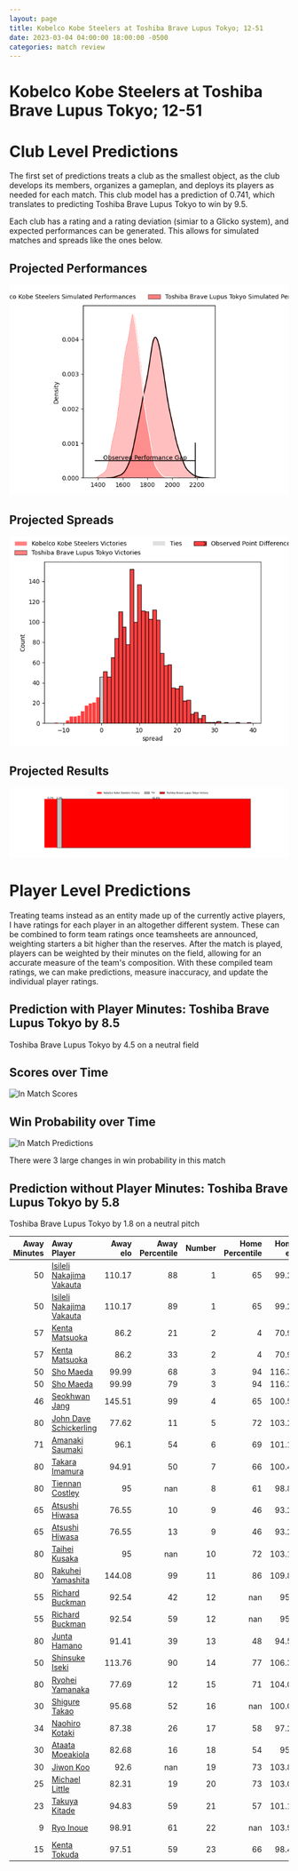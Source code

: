```yaml
---  
layout: page  
title: Kobelco Kobe Steelers at Toshiba Brave Lupus Tokyo; 12-51  
date: 2023-03-04 04:00:00 18:00:00 -0500  
categories: match review  
---
```

# Kobelco Kobe Steelers at Toshiba Brave Lupus Tokyo; 12-51

# Club Level Predictions


The first set of predictions treats a club as the smallest object, as the club develops its members, organizes a gameplan, and deploys its players as needed for each match. This club model has a prediction of 0.741, which translates to predicting Toshiba Brave Lupus Tokyo to win by 9.5.

Each club has a rating and a rating deviation (simiar to a Glicko system), and expected performances can be generated. This allows for simulated matches and spreads like the ones below.
## Projected Performances


![Projected Performances](plots/performances_2023-03-04-ToshibaBraveLupusTokyo-KobelcoKobeSteelers.png)
## Projected Spreads


![Projected Spreads](plots/spreads_2023-03-04-ToshibaBraveLupusTokyo-KobelcoKobeSteelers.png)
## Projected Results


![Projected Results](plots/resultbar_2023-03-04-ToshibaBraveLupusTokyo-KobelcoKobeSteelers.png)
# Player Level Predictions


Treating teams instead as an entity made up of the currently active players, I have ratings for each player in an altogether different system. These can be combined to form team ratings once teamsheets are announced, weighting starters a bit higher than the reserves. After the match is played, players can be weighted by their minutes on the field, allowing for an accurate measure of the team's composition. With these compiled team ratings, we can make predictions, measure inaccuracy, and update the individual player ratings.
## Prediction with Player Minutes: Toshiba Brave Lupus Tokyo by 8.5


Toshiba Brave Lupus Tokyo by 4.5 on a neutral field
## Scores over Time


![In Match Scores](plots/recap_scores_2023-03-04-ToshibaBraveLupusTokyo-KobelcoKobeSteelers.png)
## Win Probability over Time


![In Match Predictions](plots/recap_prob_2023-03-04-ToshibaBraveLupusTokyo-KobelcoKobeSteelers.png)

There were 3 large changes in win probability in this match
## Prediction without Player Minutes: Toshiba Brave Lupus Tokyo by 5.8


Toshiba Brave Lupus Tokyo by 1.8 on a neutral pitch



|   Away Minutes | Away Player                                                                    |   Away elo |   Away Percentile |   Number |   Home Percentile |   Home elo | Home Player                                                         |   Home Minutes |
|---------------:|:-------------------------------------------------------------------------------|-----------:|------------------:|---------:|------------------:|-----------:|:--------------------------------------------------------------------|---------------:|
|             50 | [Isileli Nakajima Vakauta](..//playerfiles//IsileliNakajimaVakauta_cleaned.md) |     110.17 |                88 |        1 |                65 |      99.21 | [Sena Kimura](..//playerfiles//SenaKimura_cleaned.md)               |             53 |
|             50 | [Isileli Nakajima Vakauta](..//playerfiles//IsileliNakajimaVakauta_cleaned.md) |     110.17 |                89 |        1 |                65 |      99.21 | [Sena Kimura](..//playerfiles//SenaKimura_cleaned.md)               |             53 |
|             57 | [Kenta Matsuoka](..//playerfiles//KentaMatsuoka_cleaned.md)                    |      86.2  |                21 |        2 |                 4 |      70.96 | [Daigo Hashimoto](..//playerfiles//DaigoHashimoto_cleaned.md)       |             53 |
|             57 | [Kenta Matsuoka](..//playerfiles//KentaMatsuoka_cleaned.md)                    |      86.2  |                33 |        2 |                 4 |      70.96 | [Daigo Hashimoto](..//playerfiles//DaigoHashimoto_cleaned.md)       |             53 |
|             50 | [Sho Maeda](..//playerfiles//ShoMaeda_cleaned.md)                              |      99.99 |                68 |        3 |                94 |     116.39 | [Yuta Kokaji](..//playerfiles//YutaKokaji_cleaned.md)               |             40 |
|             50 | [Sho Maeda](..//playerfiles//ShoMaeda_cleaned.md)                              |      99.99 |                79 |        3 |                94 |     116.39 | [Yuta Kokaji](..//playerfiles//YutaKokaji_cleaned.md)               |             40 |
|             46 | [Seokhwan Jang](..//playerfiles//SeokhwanJang_cleaned.md)                      |     145.51 |                99 |        4 |                65 |     100.54 | [Warner Dearns](..//playerfiles//WarnerDearns_cleaned.md)           |             80 |
|             80 | [John Dave Schickerling](..//playerfiles//JohnDaveSchickerling_cleaned.md)     |      77.62 |                11 |        5 |                72 |     103.23 | [Jacob Pierce](..//playerfiles//JacobPierce_cleaned.md)             |             58 |
|             71 | [Amanaki Saumaki](..//playerfiles//AmanakiSaumaki_cleaned.md)                  |      96.1  |                54 |        6 |                69 |     101.16 | [Yoshitaka Tokunaga](..//playerfiles//YoshitakaTokunaga_cleaned.md) |             80 |
|             80 | [Takara Imamura](..//playerfiles//TakaraImamura_cleaned.md)                    |      94.91 |                50 |        7 |                66 |     100.41 | [Matt Todd](..//playerfiles//MattTodd_cleaned.md)                   |             69 |
|             80 | [Tiennan Costley](..//playerfiles//TiennanCostley_cleaned.md)                  |      95    |               nan |        8 |                61 |      98.88 | [Michael Leitch](..//playerfiles//MichaelLeitch_cleaned.md)         |             80 |
|             65 | [Atsushi Hiwasa](..//playerfiles//AtsushiHiwasa_cleaned.md)                    |      76.55 |                10 |        9 |                46 |      93.24 | [Takahiro Ogawa](..//playerfiles//TakahiroOgawa_cleaned.md)         |             67 |
|             65 | [Atsushi Hiwasa](..//playerfiles//AtsushiHiwasa_cleaned.md)                    |      76.55 |                13 |        9 |                46 |      93.24 | [Takahiro Ogawa](..//playerfiles//TakahiroOgawa_cleaned.md)         |             67 |
|             80 | [Taihei Kusaka](..//playerfiles//TaiheiKusaka_cleaned.md)                      |      95    |               nan |       10 |                72 |     103.12 | [Tom Taylor](..//playerfiles//TomTaylor_cleaned.md)                 |             72 |
|             80 | [Rakuhei Yamashita](..//playerfiles//RakuheiYamashita_cleaned.md)              |     144.08 |                99 |       11 |                86 |     109.82 | [Masaki Hamada](..//playerfiles//MasakiHamada_cleaned.md)           |             80 |
|             55 | [Richard Buckman](..//playerfiles//RichardBuckman_cleaned.md)                  |      92.54 |                42 |       12 |               nan |      95.9  | [Taichi Mano](..//playerfiles//TaichiMano_cleaned.md)               |             80 |
|             55 | [Richard Buckman](..//playerfiles//RichardBuckman_cleaned.md)                  |      92.54 |                59 |       12 |               nan |      95.9  | [Taichi Mano](..//playerfiles//TaichiMano_cleaned.md)               |             80 |
|             80 | [Junta Hamano](..//playerfiles//JuntaHamano_cleaned.md)                        |      91.41 |                39 |       13 |                48 |      94.58 | [Seta Tamanivalu](..//playerfiles//SetaTamanivalu_cleaned.md)       |             58 |
|             50 | [Shinsuke Iseki](..//playerfiles//ShinsukeIseki_cleaned.md)                    |     113.76 |                90 |       14 |                77 |     106.31 | [Shohei Toyoshima](..//playerfiles//ShoheiToyoshima_cleaned.md)     |             80 |
|             80 | [Ryohei Yamanaka](..//playerfiles//RyoheiYamanaka_cleaned.md)                  |      77.69 |                12 |       15 |                71 |     104.07 | [Takuro Matsunaga](..//playerfiles//TakuroMatsunaga_cleaned.md)     |             80 |
|             30 | [Shigure Takao](..//playerfiles//ShigureTakao_cleaned.md)                      |      95.68 |                52 |       16 |               nan |     100.02 | [Latu Taufa](..//playerfiles//LatuTaufa_cleaned.md)                 |             40 |
|             34 | [Naohiro Kotaki](..//playerfiles//NaohiroKotaki_cleaned.md)                    |      87.38 |                26 |       17 |                58 |      97.24 | [Masataka Mikami](..//playerfiles//MasatakaMikami_cleaned.md)       |             27 |
|             30 | [Ataata Moeakiola](..//playerfiles//AtaataMoeakiola_cleaned.md)                |      82.68 |                16 |       18 |                54 |      95.2  | [Mamoru Harada](..//playerfiles//MamoruHarada_cleaned.md)           |             27 |
|             30 | [Jiwon Koo](..//playerfiles//JiwonKoo_cleaned.md)                              |      92.6  |               nan |       19 |                73 |     103.86 | [Shin Ito](..//playerfiles//ShinIto_cleaned.md)                     |             22 |
|             25 | [Michael Little](..//playerfiles//MichaelLittle_cleaned.md)                    |      82.31 |                19 |       20 |                73 |     103.05 | [Burger Odendaal](..//playerfiles//BurgerOdendaal_cleaned.md)       |             22 |
|             23 | [Takuya Kitade](..//playerfiles//TakuyaKitade_cleaned.md)                      |      94.83 |                59 |       21 |                57 |     101.14 | [Yuhei Sugiyama](..//playerfiles//YuheiSugiyama_cleaned.md)         |             13 |
|              9 | [Ryo Inoue](..//playerfiles//RyoInoue_cleaned.md)                              |      98.91 |                61 |       22 |               nan |     103.93 | [Takeshi Sasaki](..//playerfiles//TakeshiSasaki_cleaned.md)         |             11 |
|             15 | [Kenta Tokuda](..//playerfiles//KentaTokuda_cleaned.md)                        |      97.51 |                59 |       23 |                66 |      98.45 | [Futoshi Mori](..//playerfiles//FutoshiMori_cleaned.md)             |              8 |

